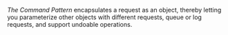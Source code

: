 *The Command Pattern* encapsulates a request as an object, thereby letting you parameterize other objects with different
requests, queue or log requests, and support undoable operations.
